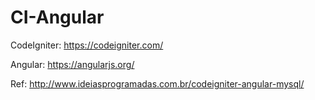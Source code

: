 # CI-Angular

CodeIgniter: https://codeigniter.com/

Angular: https://angularjs.org/

Ref: http://www.ideiasprogramadas.com.br/codeigniter-angular-mysql/
